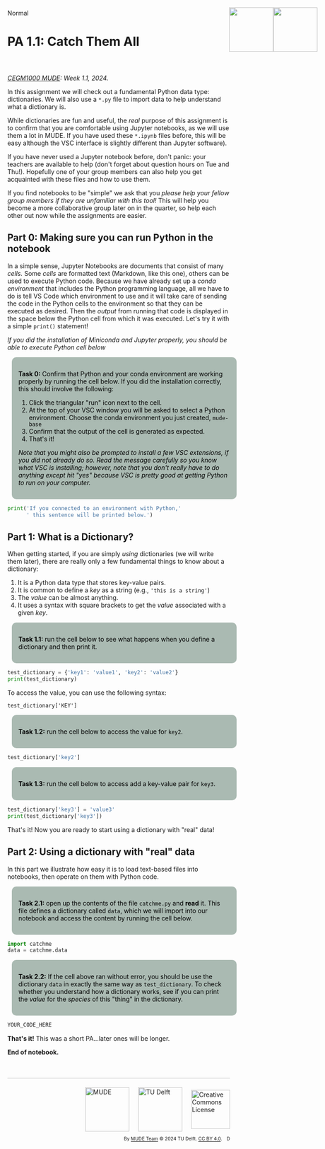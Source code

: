 <userStyle>Normal</userStyle>

# PA 1.1: Catch Them All

<h1 style="position: absolute; display: flex; flex-grow: 0; flex-shrink: 0; flex-direction: row-reverse; top: 60px;right: 30px; margin: 0; border: 0">
    <style>
        .markdown {width:100%; position: relative}
        article { position: relative }
    </style>
    <img src="https://gitlab.tudelft.nl/mude/public/-/raw/main/tu-logo/TU_P1_full-color.png" style="width:100px" />
    <img src="https://gitlab.tudelft.nl/mude/public/-/raw/main/mude-logo/MUDE_Logo-small.png" style="width:100px" />
</h1>
<h2 style="height: 10px">
</h2>

*[CEGM1000 MUDE](http://mude.citg.tudelft.nl/): Week 1.1, 2024.*


In this assignment we will check out a fundamental Python data type: dictionaries. We will also use a `*.py` file to import data to help understand what a dictionary is.

While dictionaries are fun and useful, the *real* purpose of this assignment is to confirm that you are comfortable using Jupyter notebooks, as we will use them a lot in MUDE. If you have used these `*.ipynb` files before, this will be easy although the VSC interface is slightly different than Jupyter software).

If you have never used a Jupyter notebook before, don't panic: your teachers are available to help (don't forget about question hours on Tue and Thu!). Hopefully one of your group members can also help you get acquainted with these files and how to use them.

If you find notebooks to be "simple" we ask that you _please help your fellow group members if they are unfamiliar with this tool!_ This will help you become a more collaborative group later on in the quarter, so help each other out now while the assignments are easier.

## Part 0: Making sure you can run Python in the notebook

In a simple sense, Jupyter Notebooks are documents that consist of many _cells._ Some _cells_ are formatted text (Markdown, like this one), others can be used to execute Python code. Because we have already set up a _conda environment_ that includes the Python programming language, all we have to do is tell VS Code which environment to use and it will take care of sending the code in the Python cells to the environment so that they can be executed as desired. Then the _output_ from running that code is displayed in the space below the Python cell from which it was executed. Let's try it with a simple `print()` statement!

_If you did the installation of Miniconda and Jupyter properly, you should be able to execute Python cell below_


<div style="background-color:#AABAB2; color: black; vertical-align: middle; padding:15px; margin: 10px; border-radius: 10px; width: 95%">
<p>
<b>Task 0:</b>   
Confirm that Python and your conda environment are working properly by running the cell below. If you did the installation correctly, this should involve the following:
<ol>
    <li>Click the triangular "run" icon next to the cell.</li>
    <li>At the top of your VSC window you will be asked to select a Python environment. Choose the conda environment you just created, <code>mude-base</code></li>
    <li>Confirm that the output of the cell is generated as expected.</li>
    <li>That's it!</li>
</ol>
<em>Note that you might also be prompted to install a few VSC extensions, if you did not already do so. Read the message carefully so you know what VSC is installing; however, note that you don't really have to do anything except hit "yes" because VSC is pretty good at getting Python to run on your computer.</em>
</p>
</div>

```python
print('If you connected to an environment with Python,'
      ' this sentence will be printed below.')
```


## Part 1: What is a Dictionary?

When getting started, if you are simply _using_ dictionaries (we will write them later), there are really only a few fundamental things to know about a dictionary:
1. It is a Python data type that stores key-value pairs.
2. It is common to define a _key_ as a string (e.g., `'this is a string'`)
3. The _value_ can be almost anything. 
4. It uses a syntax with square brackets to get the _value_ associated with a given _key_.



<div style="background-color:#AABAB2; color: black; vertical-align: middle; padding:15px; margin: 10px; border-radius: 10px; width: 95%">
<p>
<b>Task 1.1:</b>   
run the cell below to see what happens when you define a dictionary and then print it.
</p>
</div>

```python
test_dictionary = {'key1': 'value1', 'key2': 'value2'}
print(test_dictionary)
```

To access the value, you can use the following syntax:

```
test_dictionary['KEY']
```


<div style="background-color:#AABAB2; color: black; vertical-align: middle; padding:15px; margin: 10px; border-radius: 10px; width: 95%">
<p>
<b>Task 1.2:</b>   
run the cell below to access the value for <code>key2</code>.
</p>
</div>

```python
test_dictionary['key2']
```

<div style="background-color:#AABAB2; color: black; vertical-align: middle; padding:15px; margin: 10px; border-radius: 10px; width: 95%">
<p>
<b>Task 1.3:</b>   
run the cell below to access add a key-value pair for <code>key3</code>.
</p>
</div>

```python
test_dictionary['key3'] = 'value3'
print(test_dictionary['key3'])
```

That's it! Now you are ready to start using a dictionary with "real" data!


## Part 2: Using a dictionary with "real" data

In this part we illustrate how easy it is to load text-based files into notebooks, then operate on them with Python code.


<div style="background-color:#AABAB2; color: black; vertical-align: middle; padding:15px; margin: 10px; border-radius: 10px; width: 95%">
<p>
<b>Task 2.1:</b>   
open up the contents of the file <code>catchme.py</code> and <b>read</b> it. This file defines a dictionary called <code>data</code>, which we will import into our notebook and access the content by running the cell below.
</p>
</div>

```python
import catchme
data = catchme.data
```

<div style="background-color:#AABAB2; color: black; vertical-align: middle; padding:15px; margin: 10px; border-radius: 10px; width: 95%">
<p>
<b>Task 2.2:</b>   
If the cell above ran without error, you should be use the dictionary <code>data</code> in exactly the same way as <code>test_dictionary</code>. To check whether you understand how a dictionary works, see if you can print the <em>value</em> for the <em>species</em> of this "thing" in the dictionary.
</p>
</div>

```python
YOUR_CODE_HERE
```

**That's it!** This was a short PA...later ones will be longer.

<!-- #region -->
**End of notebook.**

<div style="margin-top: 50px; padding-top: 20px; border-top: 1px solid #ccc;">
  <div style="display: flex; justify-content: flex-end; gap: 20px; align-items: center;">
    <a rel="MUDE" href="http://mude.citg.tudelft.nl/">
      <img alt="MUDE" style="width:100px; height:auto;" src="https://gitlab.tudelft.nl/mude/public/-/raw/main/mude-logo/MUDE_Logo-small.png" />
    </a>
    <a rel="TU Delft" href="https://www.tudelft.nl/en/ceg">
      <img alt="TU Delft" style="width:100px; height:auto;" src="https://gitlab.tudelft.nl/mude/public/-/raw/main/tu-logo/TU_P1_full-color.png" />
    </a>
    <a rel="license" href="http://creativecommons.org/licenses/by/4.0/">
      <img alt="Creative Commons License" style="width:88px; height:auto;" src="https://i.creativecommons.org/l/by/4.0/88x31.png" />
    </a>
  </div>
  <div style="font-size: 75%; margin-top: 10px; text-align: right;">
    By <a rel="MUDE" href="http://mude.citg.tudelft.nl/">MUDE Team</a>
    &copy; 2024 TU Delft. 
    <a rel="license" href="http://creativecommons.org/licenses/by/4.0/">CC BY 4.0</a>.
    <a rel="Zenodo DOI" href="https://doi.org/10.5281/zenodo.16782515"><img style="width:auto; height:15; vertical-align:middle" src="https://zenodo.org/badge/DOI/10.5281/zenodo.16782515.svg" alt="DOI https://doi.org/10.5281/zenodo.16782515"></a>
  </div>
</div>


<!--tested with WS_2_8_solution.ipynb-->
<!-- #endregion -->
